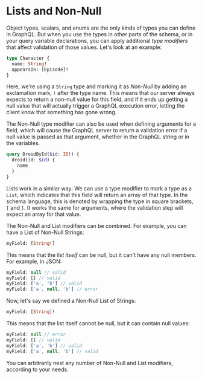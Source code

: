 # Lists and Non-Null

Object types, scalars, and enums are the only kinds of types you can define in GraphQL.
But when you use the types in other parts of the schema, or in your query variable
declarations, you can apply additional _type modifiers_ that affect validation of those
values. Let's look at an example:

```graphql
type Character {
  name: String!
  appearsIn: [Episode]!
}
```

Here, we're using a `String` type and marking it as _Non-Null_ by adding an exclamation
mark, `!` after the type name. This means that our server always expects to return a
non-null value for this field, and if it ends up getting a null value that will actually
trigger a GraphQL execution error, letting the client know that something has gone wrong.

The Non-Null type modifier can also be used when defining arguments for a field, which
will cause the GraphQL server to return a validation error if a null value is passed as
that argument, whether in the GraphQL string or in the variables.

```graphql
query DroidById($id: ID!) {
  droid(id: $id) {
    name
  }
}
```

Lists work in a similar way: We can use a type modifier to mark a type as a `List`, which
indicates that this field will return an array of that type. In the schema language, this
is denoted by wrapping the type in square brackets, `[` and `]`. It works the same for
arguments, where the validation step will expect an array for that value.

The Non-Null and List modifiers can be combined. For example, you can have a List of Non-Null Strings:

```graphql
myField: [String!]
```

This means that the _list itself_ can be null, but it can't have any null members. For example, in JSON:

```js
myField: null // valid
myField: [] // valid
myField: ['a', 'b'] // valid
myField: ['a', null, 'b'] // error
```

Now, let's say we defined a Non-Null List of Strings:

```graphql
myField: [String]!
```

This means that the list itself cannot be null, but it can contain null values:

```js
myField: null // error
myField: [] // valid
myField: ['a', 'b'] // valid
myField: ['a', null, 'b'] // valid
```

You can arbitrarily nest any number of Non-Null and List modifiers, according to your needs.
